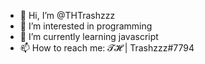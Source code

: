 - 👋 Hi, I’m @THTrashzzz
- 👀 I’m interested in programming
- 🌱 I’m currently learning javascript
- 📫 How to reach me: 𝓣𝓗 | Trashzzz#7794

<!---
THTrashzzz/THTrashzzz is a ✨ special ✨ repository because its `README.md` (this file) appears on your GitHub profile.
You can click the Preview link to take a look at your changes.
--->
